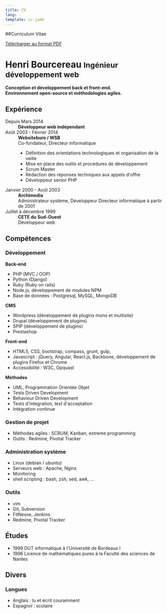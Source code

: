 ```yaml
---
title: CV
lang: .
template: cv.jade
---
```


<!--aside>
    <img src="/images/mugshot.png" /><br />
    <div class="address">
   	 	7 rue Lugeol<br />
   	 	33000 Bordeaux<br />
    </div>
    <div class="address">
   	 	(+33) 6 62 17 80 39 <br />
   	 	<a href="/pages/contact">Me contacter</a> <br />
    </div>
</aside-->

##Curriculum Vitae

<a href="/CV_HenriBourcereau.pdf" title="CV Henri Bourcereau" class="icon-file-pdf"> Télécharger au format PDF</a>

<h1>Henri Bourcereau <small>Ingénieur développement web</small></h1>

**Conception et développement back et front-end.**   
**Environnement open-source et méthodologies agiles.**

## Expérience

<dl class="dl-horizontal">
  <dt>Depuis Mars 2014</dt>
  <dd>
    <strong>Développeur web indépendant</strong>
  </dd>
  <dt>Août 2003 - Février 2014</dt>
  <dd>
    <strong>Websiteburo / WSB</strong><br/>
Co-fondateur, Directeur informatique<br/>

  * Définition des orientations technologiques et organisation de la veille
  * Mise en place des outils et procédures de développement
  * Scrum Master
  * Rédaction des réponses techniques aux appels d'offre
  * Développeur senior PHP

  </dd>
  <dt>Janvier 2000 - Août 2003</dt>
  <dd>
    <strong>Archimedia</strong><br/>
Administrateur système, Développeur  
Directeur informatique à partir de 2001
  </dd>
  <dt>Juillet à décembre 1999</dt>
  <dd>
    <strong>CETE du Sud-Ouest</strong><br/>
    Développeur web
  </dd>
</dl>


## Compétences

### Développement

__Back-end__ 
* PHP (MVC / OOP)
* Python (Django)
* Ruby (Ruby on rails)
* Node.js, développement de modules NPM
* Base de données : Postgresql, MySQL, MongoDB

__CMS__
* Wordpress (développement de plugins mono et multisite)
* Drupal (développement de plugins)
* SPIP (développement de plugins)
* Prestashop

__Front-end__
* HTML5, CSS, bootstrap, compass, grunt, gulp,
* Javascript : jQuery, Angular, React.js, Backbone, développement de plugins Firefox et Chrome
* Accessibilité : W3C, Opquast

__Méthodes__
* UML, Programmation Orientée Objet
* Tests Driven Development
* Behaviour Driven Development
* Tests d'integration, test d'acceptation
* Intégration continue

### Gestion de projet
* Méthodes agiles : SCRUM, Kanban, extreme programming
* Outils : Redmine, Pivotal Tracker

### Administration système
* Linux (debian / ubuntu)
* Serveurs web : Apache, Nginx
* Monitoring
* shell scripting : bash, zsh, sed, awk, ...

### Outils
* vim 
* Git, Subversion
* FitNesse, Jenkins
* Redmine, Pivotal Tracker

## Études

* 1999 DUT informatique à l'Université de Bordeaux I 
* 1996 Licence de mathématiques pures  à la Faculté des sciences de Nantes

## Divers

### Langues
* Anglais : lu et écrit couramment 
* Espagnol : scolaire

<!--### Loisirs
* Lecture 
* Running, Tai Chi Chuan, Badminton
-->
